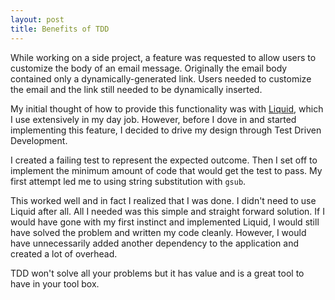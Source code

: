 ```yaml
---
layout: post
title: Benefits of TDD
---
```


While working on a side project, a feature was requested to allow users to
customize the body of an email message. Originally the email body contained only
a dynamically-generated link. Users needed to customize the email and the link
still needed to be dynamically inserted.

My initial thought of how to provide this functionality was with [Liquid][],
which I use extensively in my day job. However, before I dove in and started
implementing this feature, I decided to drive my design through Test Driven
Development.

I created a failing test to represent the expected outcome. Then I set off to
implement the minimum amount of code that would get the test to pass. My first
attempt led me to using string substitution with `gsub`.

This worked well and in fact I realized that I was done. I didn't need to use
Liquid after all. All I needed was this simple and straight forward solution. If
I would have gone with my first instinct and implemented Liquid, I would still
have solved the problem and written my code cleanly. However, I would have
unnecessarily added another dependency to the application and created a lot of
overhead.

TDD won't solve all your problems but it has value and is a great tool to have
in your tool box.

[Liquid]: http://liquidmarkup.org
